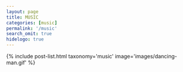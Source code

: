 ```yaml
---
layout: page
title: MUSIC
categories: [music]
permalink: '/music'
search_omit: true
hidelogo: true
---
```

{% include post-list.html taxonomy='music' image='images/dancing-man.gif' %}
